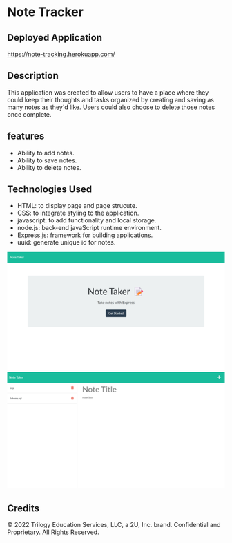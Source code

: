 # Note Tracker

## Deployed Application
https://note-tracking.herokuapp.com/
## Description
This application was created to allow users to have a place where they could keep their thoughts and tasks organized by creating and saving as many notes as they'd like. Users could also choose to delete those notes once complete.
## features
- Ability to add notes.
- Ability to save notes.
- Ability to delete notes.
## Technologies Used
- HTML: to display page and page strucute.
- CSS: to integrate styling to the application.
- javascript: to add functionality and local storage.
- node.js: back-end javaScript runtime environment.
- Express.js: framework for building applications.
- uuid: generate unique id for notes.

![app start page click start to take notes](public/assets/images/1.png "Final Look")
![page to add note title and note and click save ](public/assets/images/2.png "Final Look")
## Credits
© 2022 Trilogy Education Services, LLC, a 2U, Inc. brand. Confidential and Proprietary. All Rights Reserved.


